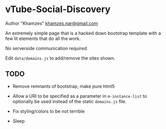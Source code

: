 # vTube-Social-Discovery

Author "Khamzes" <khamzes.nar@gmail.com>

An extremely simple page that is a hacked down bootstrap template with a few lit elements that do all the work.

No serverside communication required.

Edit `data/domains.js` to add/remove the sites shown.

## TODO

- Remove remnants of bootstrap, make pure html5

- Allow a URI to be specified as a parameter in `m-instance-list` to optionally be used instead of the static `domains.js` file.

- Fix styling/colors to be not terrible

- Sleep
